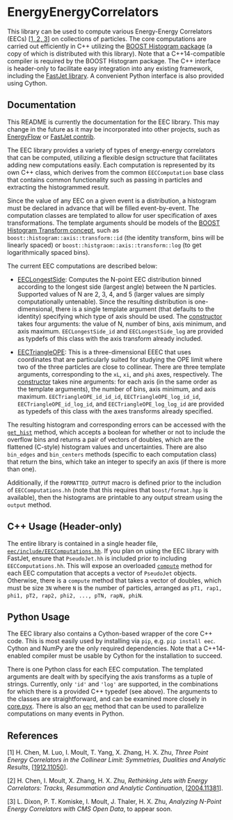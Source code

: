 # EnergyEnergyCorrelators

This library can be used to compute various Energy-Energy Correlators (EECs) [[1, 2, 3](#references)] on collections of particles. The core computations are carried out efficiently in C++ utilizing the [BOOST Histogram package](https://www.boost.org/doc/libs/1_73_0/libs/histogram/doc/html/index.html) (a copy of which is distributed with this library). Note that a C++14-compatible compiler is required by the BOOST Histogram package. The C++ interface is header-only to facilitate easy integration into any existing framework, including the [FastJet library](http://fastjet.fr/). A convenient Python interface is also provided using Cython.

## Documentation

This README is currently the documentation for the EEC library. This may change in the future as it may be incorporated into other projects, such as [EnergyFlow](https://energyflow.network) or [FastJet contrib](https://fastjet.hepforge.org/contrib/).

The EEC library provides a variety of types of energy-energy correlators that can be computed, utilizing a flexible design sctructure that facilitates adding new computations easily. Each computation is represented by its own C++ class, which derives from the common `EECComputation` base class that contains common functionality such as passing in particles and extracting the histogrammed result.

Since the value of any EEC on a given event is a distribution, a histogram must be declared in advance that will be filled event-by-event. The computation classes are templated to allow for user specification of axes transformations. The template arguments should be models of the [BOOST Histogram Transform concept](https://www.boost.org/doc/libs/1_73_0/libs/histogram/doc/html/histogram/concepts.html#histogram.concepts.Transform), such as `boost::histogram::axis::transform::id` (the identity transform, bins will be linearly spaced) or `boost::histgraom::axis::transform::log` (to get logarithmically spaced bins).

The current EEC computations are described below:

- [EECLongestSide](https://github.com/pkomiske/EnergyEnergyCorrelators/blob/master/eec/include/EECComputations.hh#L363): Computes the N-point EEC distribution binned according to the longest side (largest angle) between the N particles. Supported values of N are 2, 3, 4, and 5 (larger values are simply computationally untenable). Since the resulting distribution is one-dimensional, there is a single template argument (that defaults to the identity) specifying which type of axis should be used. The [constructor](https://github.com/pkomiske/EnergyEnergyCorrelators/blob/master/eec/include/EECComputations.hh#L382) takes four arguments: the value of N, number of bins, axis minimum, and axis maximum. `EECLongestSide_id` and `EECLongestSide_log` are provided as typdefs of this class with the axis transform already included.

- [EECTriangleOPE](https://github.com/pkomiske/EnergyEnergyCorrelators/blob/master/eec/include/EECComputations.hh#L219): This is a three-dimensional EEEC that uses coordinates that are particularly suited for studying the OPE limit where two of the three particles are close to collinear. There are three template arguments, corresponding to the `xL`, `xi`, and `phi` axes, respectively. The [constructor](https://github.com/pkomiske/EnergyEnergyCorrelators/blob/master/eec/include/EECComputations.hh#L235) takes nine arguments: for each axis (in the same order as the template arguments), the number of bins, axis minimum, and axis maximum. `EECTriangleOPE_id_id_id`, `EECTriangleOPE_log_id_id`, `EECTriangleOPE_id_log_id`, and `EECTriangleOPE_log_log_id` are provided as typedefs of this class with the axes transforms already specified.

The resulting histogram and corresponding errors can be accessed with the [`get_hist`](https://github.com/pkomiske/EnergyEnergyCorrelators/blob/master/eec/include/EECComputations.hh#L206) method, which accepts a boolean for whether or not to include the overflow bins and returns a pair of vectors of doubles, which are the flattened  (C-style) histogram values and uncertainties. There are also `bin_edges` and `bin_centers` methods (specific to each computation class) that return the bins, which take an integer to specify an axis (if there is more than one).

Additionally, if the `FORMATTED_OUTPUT` macro is defined prior to the includion of `EECComputations.hh` (note that this requires that `boost/format.hpp` is available), then the histograms are printable to any output stream using the `output` method.

## C++ Usage (Header-only)

The entire library is contained in a single header file, [`eec/include/EECComputations.hh`](https://github.com/pkomiske/EnergyEnergyCorrelators/blob/master/eec/include/EECComputations.hh). If you plan on using the EEC library with FastJet, ensure that `PseudoJet.hh` is included prior to including `EECComputations.hh`. This will expose an overloaded [`compute`](https://github.com/pkomiske/EnergyEnergyCorrelators/blob/master/eec/include/EECComputations.hh#L162-L180) method for each EEC computation that accepts a vector of `PseudoJet` objects. Otherwise, there is a `compute` method that takes a vector of doubles, which must be size `3N` where `N` is the number of particles, arranged as `pT1, rap1, phi1, pT2, rap2, phi2, ..., pTN, rapN, phiN`.

## Python Usage

The EEC library also contains a Cython-based wrapper of the core C++ code. This is most easily used by installing via `pip`, e.g. `pip install eec`. Cython and NumPy are the only required dependencies. Note that a C++14-enabled compiler must be usable by Cython for the installation to succeed.

There is one Python class for each EEC computation. The templated arguments are dealt with by specifying the axis transforms as a tuple of strings. Currently, only `'id'` and `'log'` are supported, in the combinations for which there is a provided C++ typedef (see above). The arguments to the classes are straightforward, and can be examined more closely in [core.pyx](https://github.com/pkomiske/EnergyEnergyCorrelators/blob/master/eec/core.pyx). There is also an [`eec`](https://github.com/pkomiske/EnergyEnergyCorrelators/blob/master/eec/__init__.py#L26) method that can be used to parallelize computations on many events in Python.

## References

[1] H. Chen, M. Luo,  I. Moult, T. Yang, X. Zhang, H. X. Zhu, _Three Point Energy Correlators in the Collinear Limit: Symmetries, Dualities and Analytic Results_, [[1912.11050](https://arxiv.org/abs/1912.11050)].

[2] H. Chen, I. Moult, X. Zhang, H. X. Zhu, _Rethinking Jets with Energy Correlators: Tracks, Resummation and Analytic Continuation_, [[2004.11381](https://arxiv.org/abs/2004.11381)].

[3] L. Dixon, P. T. Komiske, I. Moult, J. Thaler, H. X. Zhu, _Analyzing N-Point Energy Correlators with CMS Open Data_, to appear soon.
